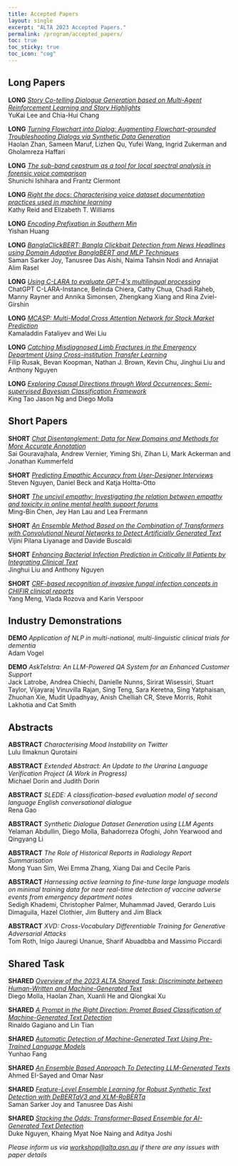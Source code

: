 ```yaml
---
title: Accepted Papers
layout: single
excerpt: "ALTA 2023 Accepted Papers."
permalink: /program/accepted_papers/
toc: true
toc_sticky: true
toc_icon: "cog"
---
```

<!-- Note that the titles/authors may change and papers may be withdrawn. For the final titles/authors, please refer to the [proceedings on the anthology](https://www.aclweb.org/anthology/events/naacl-2021/). -->

Long Papers
---

**LONG** [*Story Co-telling Dialogue Generation based on Multi-Agent Reinforcement Learning and Story Highlights*](/files/6.pdf) <br>YuKai Lee and Chia-Hui Chang

**LONG** [*Turning Flowchart into Dialog: Augmenting Flowchart-grounded Troubleshooting Dialogs via Synthetic Data Generation*](/files/35.pdf) <br>Haolan Zhan, Sameen Maruf, Lizhen Qu, Yufei Wang, Ingrid Zukerman and Gholamreza Haffari

**LONG** [*The sub-band cepstrum as a tool for local spectral analysis in forensic voice comparison*](/files/18.pdf) <br>Shunichi Ishihara and Frantz Clermont

**LONG** [*Right the docs: Characterising voice dataset documentation practices used in machine learning*](/files/22.pdf)<br>Kathy Reid and Elizabeth T. Williams

**LONG** [*Encoding Prefixation in Southern Min*](/files/37.pdf) <br>Yishan Huang

**LONG** [*BanglaClickBERT: Bangla Clickbait Detection from News Headlines using Domain Adaptive BanglaBERT and MLP Techniques*](/files/3.pdf) <br>Saman Sarker Joy, Tanusree Das Aishi, Naima Tahsin Nodi and Annajiat Alim Rasel

**LONG** [*Using C-LARA to evaluate GPT-4's multilingual processing*](/files/10.pdf) <br>ChatGPT C-LARA-Instance, Belinda Chiera, Cathy Chua, Chadi Raheb, Manny Rayner and Annika Simonsen, Zhengkang Xiang and Rina Zviel-Girshin

**LONG** [*MCASP: Multi-Modal Cross Attention Network for Stock Market Prediction*](/files.29.pdf) <br>Kamaladdin Fataliyev and Wei Liu

**LONG** [*Catching Misdiagnosed Limb Fractures in the Emergency Department Using Cross-institution Transfer Learning*](/files/34.pdf) <br>Filip Rusak, Bevan Koopman, Nathan J. Brown, Kevin Chu, Jinghui Liu and Anthony Nguyen

**LONG** [*Exploring Causal Directions through Word Occurrences: Semi-supervised Bayesian Classification Framework*](/files/12.pdf) <br>King Tao Jason Ng and Diego Molla

Short Papers
---
**SHORT** [*Chat Disentanglement: Data for New Domains and Methods for More Accurate Annotation*](/files/13.pdf) <br>Sai Gouravajhala, Andrew Vernier, Yiming Shi, Zihan Li, Mark Ackerman and Jonathan Kummerfeld 

**SHORT** [*Predicting Empathic Accuracy from User-Designer Interviews*](/files/24.pdf) <br>Steven Nguyen, Daniel Beck and Katja Holtta-Otto

**SHORT** [*The uncivil empathy: Investigating the relation between empathy and toxicity in online mental health support forums*](/files/27.pdf) <br>Ming-Bin Chen, Jey Han Lau and Lea Frermann

**SHORT** [*An Ensemble Method Based on the Combination of Transformers with Convolutional Neural Networks to Detect Artificially Generated Text*](/files/9.pdf)<br>Vijini Pilana Liyanage and Davide Buscaldi

**SHORT** [*Enhancing Bacterial Infection Prediction in Critically Ill Patients by Integrating Clinical Text*](/files/17.pdf) <br>Jinghui Liu and Anthony Nguyen

**SHORT** [*CRF-based recognition of invasive fungal infection concepts in CHIFIR clinical reports*](/files/26.pdf) <br>Yang Meng, Vlada Rozova and Karin Verspoor


Industry Demonstrations
---
**DEMO** *Application of NLP in multi-national, multi-linguistic clinical trials for dementia* <br>Adam Vogel

**DEMO** *AskTelstra: An LLM-Powered QA System for an Enhanced Customer Support*<br>Jack Latrobe, Andrea Chiechi, Danielle Nunns, Sirirat Wisessiri, Stuart Taylor, Vijayaraj Vinuvilla Rajan, Sing Teng, Sara Keretna, Sing Yatphaisan, Zhuohan Xie, Mudit Upadhyay, Anish Chelliah CR, Steve Morris, Rohit Lakhotia and Cat Smith

Abstracts
---
**ABSTRACT** *Characterising Mood Instability on Twitter* <br>Lulu Ilmaknun Qurotaini

**ABSTRACT** *Extended Abstract: An Update to the Urarina Language Verification Project (A Work in Progress)* <br>Michael Dorin and Judith Dorin

**ABSTRACT** *SLEDE: A classification-based evaluation model of second language English conversational dialogue* <br>Rena Gao

**ABSTRACT** *Synthetic Dialogue Dataset Generation using LLM Agents* <br>Yelaman Abdullin, Diego Molla, Bahadorreza Ofoghi, John Yearwood and Qingyang Li

**ABSTRACT** *The Role of Historical Reports in Radiology Report Summarisation* <br>Mong Yuan Sim, Wei Emma Zhang, Xiang Dai and Cecile Paris

**ABSTRACT** *Harnessing active learning to fine-tune large language models on minimal training data for near real-time detection of vaccine adverse events from emergency department notes* <br>Sedigh Khademi, Christopher Palmer, Muhammad Javed, Gerardo Luis Dimaguila, Hazel Clothier, Jim Buttery and Jim Black

**ABSTRACT** *XVD: Cross-Vocabulary Differentiable Training for Generative Adversarial Attacks* <br>Tom Roth, Inigo Jauregi Unanue, Sharif Abuadbba and Massimo Piccardi


Shared Task
---
**SHARED** [*Overview of the 2023 ALTA Shared Task: Discriminate between Human-Written and Machine-Generated Text*](/files/st_00.pdf) <br>Diego Molla, Haolan Zhan, Xuanli He and Qiongkai Xu

**SHARED** [*A Prompt in the Right Direction: Prompt Based Classification of Machine-Generated Text Detection*](/files/st_01.pdf) <br>Rinaldo Gagiano and Lin Tian

**SHARED** [*Automatic Detection of Machine-Generated Text Using Pre-Trained Language Models*](/files/st_02.pdf) <br>Yunhao Fang

**SHARED** [*An Ensemble Based Approach To Detecting LLM-Generated Texts*](/files/st_03.pdf) <br>Ahmed EI-Sayed and Omar Nasr

**SHARED** [*Feature-Level Ensemble Learning for Robust Synthetic Text Detection with DeBERTaV3 and XLM-RoBERTa*](/files/st_04.pdf) <br>Saman Sarker Joy and Tanusree Das Aishi

**SHARED** [*Stacking the Odds: Transformer-Based Ensemble for AI-Generated Text Detection*](/files/st_09.pdf) <br>Duke Nguyen, Khaing Myat Noe Naing and Aditya Joshi

*Please inform us via [workshop@alta.asn.au](mailto:workshop@alta.asn.au) if there are any issues with paper details*